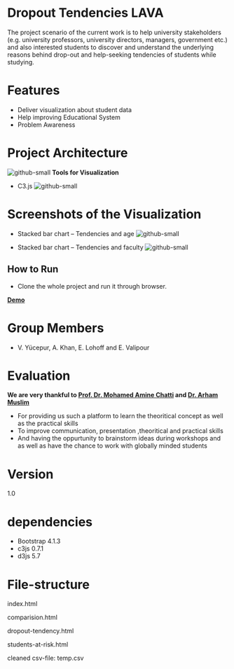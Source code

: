 # Dropout Tendencies LAVA
The project scenario of the current work is to help university stakeholders (e.g. university professors, university directors, managers, government etc.) and also interested students to discover and understand the underlying reasons behind drop-out and help-seeking tendencies of students while studying.
  
# Features
 - Deliver visualization about student data
 - Help improving Educational System 
 - Problem Awareness


# Project Architecture
	
![github-small](https://user-images.githubusercontent.com/41241181/64734059-32b80c80-d4e6-11e9-9b14-a7a2cfc91ab5.png)
**Tools for Visualization**

 - C3.js 
 ![github-small](https://user-images.githubusercontent.com/41241181/64735155-48c6cc80-d4e8-11e9-9cae-6310e69801c9.png)

# Screenshots of the Visualization
- Stacked bar chart – Tendencies and age
![github-small](https://user-images.githubusercontent.com/41241181/64735265-81ff3c80-d4e8-11e9-80f4-c28d5fa8cf7e.png)

- Stacked bar chart – Tendencies and faculty
![github-small](https://user-images.githubusercontent.com/41241181/64735430-d0144000-d4e8-11e9-89c6-21e6770c65cd.png)

## How to Run

- Clone the whole project and run it through browser.

**[Demo](https://www.youtube.com/watch?v=tRveNCFdF3A&feature=youtu.be)**


# Group Members

- V. Yücepur, A. Khan, E. Lohoff and E. Valipour


# Evaluation 
 **We are very thankful to [Prof. Dr. Mohamed Amine Chatti](https://www.uni-due.de/soco/people/mohamed-chatti.php) and [Dr.    Arham Muslim](https://www.uni-due.de/soco/people/arham-muslim.php)**

 - For providing us such a platform to learn the theoritical concept as well as the practical skills
 - To improve communication, presentation ,theoritical and practical skills 
 - And having the oppurtunity to brainstorm ideas during workshops and as well as have the chance to work with globally minded  students 
 


# Version 
1.0







# dependencies
- Bootstrap 4.1.3
- c3js 0.7.1
- d3js 5.7

# File-structure
index.html

comparision.html

dropout-tendency.html

students-at-risk.html

cleaned csv-file: temp.csv
